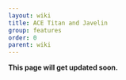 ```yaml
---
layout: wiki
title: ACE Titan and Javelin
group: features
order: 0
parent: wiki
---
```



**This page will get updated soon.**
